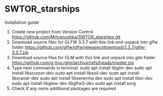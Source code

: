 # SWTOR_starships

Installation guide
 1.	Create new project from Version Control
https://github.com/MrIvanushka/SWTOR_starships.git
 2.	Download source files for GLFW 3.3.7 with this link and unpack into glfw folder
https://github.com/glfw/glfw/releases/download/3.3.7/glfw-3.3.7.zip
 3.	Download source files for GLM with this link and unpack into glm folder
https://github.com/g-truc/glm/archive/refs/heads/master.zip
 4.	Type next commands in terminal:
sudo apt install libglm-dev
sudo apt install libxcursor-dev
sudo apt install libsoil-dev
sudo apt install libxrandr-dev
sudo apt install libxenerma dev
sudo apt install libxi-dev
sudo apt install libglew-dev libglfw3-dev 
sudo apt install xorg
 5.	Check if any more additional packages are required